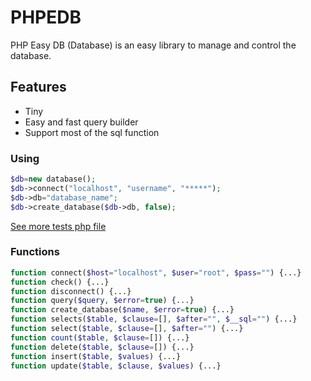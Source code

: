 # PHPEDB

PHP Easy DB (Database) is an easy library to manage and control the database.

## Features

- Tiny
- Easy and fast query builder
- Support most of the sql function

### Using

```php
$db=new database();
$db->connect("localhost", "username", "*****");
$db->db="database_name";
$db->create_database($db->db, false);
```
[See more tests php file](/test/)

### Functions
```php
function connect($host="localhost", $user="root", $pass="") {...}
function check() {...}
function disconnect() {...}
function query($query, $error=true) {...}
function create_database($name, $error=true) {...}
function selects($table, $clause=[], $after="", $__sql="") {...}
function select($table, $clause=[], $after="") {...}
function count($table, $clause=[]) {...}
function delete($table, $clause=[]) {...}
function insert($table, $values) {...}
function update($table, $clause, $values) {...}

```
